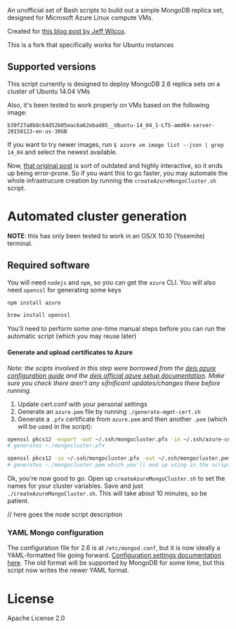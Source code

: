 An unofficial set of Bash scripts to build out a simple MongoDB replica set, designed for Microsoft Azure Linux compute VMs.

Created for [this blog post by Jeff Wilcox](http://www.jeff.wilcox.name/2013/09/mongodb-azure-linux/).

This is a fork that specifically works for Ubuntu instances

## Supported versions

This script currently is designed to deploy MongoDB 2.6 replica sets on a cluster of Ubuntu 14.04 VMs

Also, it's been tested to work properly on VMs based on the following image:

`b39f27a8b8c64d52b05eac6a62ebad85__Ubuntu-14_04_1-LTS-amd64-server-20150123-en-us-30GB`

If you want to try newer images, run `$ azure vm image list --json | grep 14_04` and select the newest available.

Now, [that original post](http://www.jeff.wilcox.name/2013/09/mongodb-azure-linux/) is sort of outdated and highly interactive, so it ends up being error-prone. So if you want this to go faster, you may automate the whole infrastrucure creation by running the `createAzureMongoCluster.sh` script.

# Automated cluster generation

**NOTE**: this has only been tested to work in an OS/X 10.10 (Yosemite) terminal.

## Required software

You will need `nodejs` and `npm`, so you can get the `azure` CLI. You will also need `openssl` for generating some keys

```bash
npm install azure

brew install openssl
```

You'll need to perform some one-time manual steps before you can run the automatic script (which you may reuse later)

#### Generate and upload certificates to Azure

*Note: the scipts involved in this step were borrowed from the [deis azure configuration guide](https://github.com/deis/deis/tree/master/contrib/azure) and the [deis official azure setup documentation](http://docs.deis.io/en/latest/installing_deis/azure.html#generate-certificates). Make sure you check there aren't any sifnificant updates/changes there before running.*

1. Update cert.conf with your personal settings
2. Generate an `azure.pem` file by running `./generate-mgmt-cert.sh`
3. Generate a `.pfx` certificate from `azure.pem` and then another `.pem` (which will be used in the script):

```bash
openssl pkcs12 -export -out ~/.ssh/mongocluster.pfx -in ~/.ssh/azure-cert.pem -name "My MongoDB cluster cert"
# generates ~./mongocluster.pfx

openssl pkcs12 -in ~/.ssh/mongocluster.pfx -out ~/.ssh/mongocluster.pem -clcerts
# generates ~./mongocluster.pem which you'll end up using in the script
```

Ok, you're now good to go. Open up `createAzureMongoCluster.sh` to set the names for your cluster variables. Save and just `./createAzureMongoCluster.sh`. This will take about 10 minutes, so be patient.


// here goes the node script description



### YAML Mongo configuration
The configuration file for 2.6 is at `/etc/mongod.conf`, but it is now ideally a YAML-formatted file going forward. [Configuration settings documentation here](http://docs.mongodb.org/manual/reference/configuration-options/). The old format will be supported by MongoDB for some time, but this script now writes the newer YAML format.

# License
Apache License 2.0